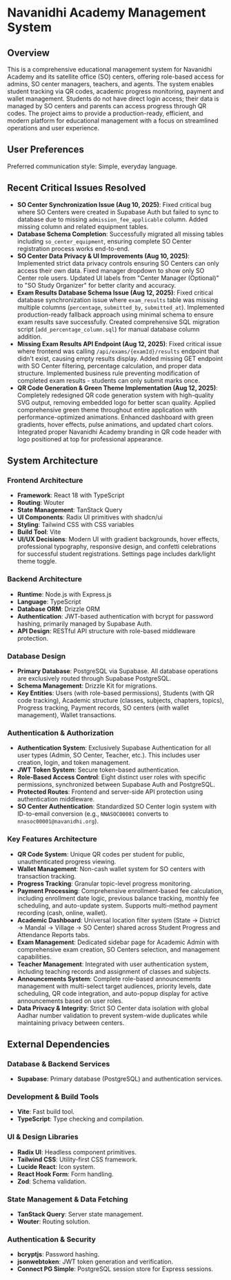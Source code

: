 # Navanidhi Academy Management System

## Overview
This is a comprehensive educational management system for Navanidhi Academy and its satellite office (SO) centers, offering role-based access for admins, SO center managers, teachers, and agents. The system enables student tracking via QR codes, academic progress monitoring, payment and wallet management. Students do not have direct login access; their data is managed by SO centers and parents can access progress through QR codes. The project aims to provide a production-ready, efficient, and modern platform for educational management with a focus on streamlined operations and user experience.

## User Preferences
Preferred communication style: Simple, everyday language.

## Recent Critical Issues Resolved
- **SO Center Synchronization Issue (Aug 10, 2025)**: Fixed critical bug where SO Centers were created in Supabase Auth but failed to sync to database due to missing `admission_fee_applicable` column. Added missing column and related equipment tables.
- **Database Schema Completion**: Successfully migrated all missing tables including `so_center_equipment`, ensuring complete SO Center registration process works end-to-end.
- **SO Center Data Privacy & UI Improvements (Aug 10, 2025)**: Implemented strict data privacy controls ensuring SO Centers can only access their own data. Fixed manager dropdown to show only SO Center role users. Updated UI labels from "Center Manager (Optional)" to "SO Study Organizer" for better clarity and accuracy.
- **Exam Results Database Schema Issue (Aug 12, 2025)**: Fixed critical database synchronization issue where `exam_results` table was missing multiple columns (`percentage`, `submitted_by`, `submitted_at`). Implemented production-ready fallback approach using minimal schema to ensure exam results save successfully. Created comprehensive SQL migration script (`add_percentage_column.sql`) for manual database column addition.
- **Missing Exam Results API Endpoint (Aug 12, 2025)**: Fixed critical issue where frontend was calling `/api/exams/{examId}/results` endpoint that didn't exist, causing empty results display. Added missing GET endpoint with SO Center filtering, percentage calculation, and proper data structure. Implemented business rule preventing modification of completed exam results - students can only submit marks once.
- **QR Code Generation & Green Theme Implementation (Aug 12, 2025)**: Completely redesigned QR code generation system with high-quality SVG output, removing embedded logo for better scan quality. Applied comprehensive green theme throughout entire application with performance-optimized animations. Enhanced dashboard with green gradients, hover effects, pulse animations, and updated chart colors. Integrated proper Navanidhi Academy branding in QR code header with logo positioned at top for professional appearance.

## System Architecture

### Frontend Architecture
- **Framework**: React 18 with TypeScript
- **Routing**: Wouter
- **State Management**: TanStack Query
- **UI Components**: Radix UI primitives with shadcn/ui
- **Styling**: Tailwind CSS with CSS variables
- **Build Tool**: Vite
- **UI/UX Decisions**: Modern UI with gradient backgrounds, hover effects, professional typography, responsive design, and confetti celebrations for successful student registrations. Settings page includes dark/light theme toggle.

### Backend Architecture
- **Runtime**: Node.js with Express.js
- **Language**: TypeScript
- **Database ORM**: Drizzle ORM
- **Authentication**: JWT-based authentication with bcrypt for password hashing, primarily managed by Supabase Auth.
- **API Design**: RESTful API structure with role-based middleware protection.

### Database Design
- **Primary Database**: PostgreSQL via Supabase. All database operations are exclusively routed through Supabase PostgreSQL.
- **Schema Management**: Drizzle Kit for migrations.
- **Key Entities**: Users (with role-based permissions), Students (with QR code tracking), Academic structure (classes, subjects, chapters, topics), Progress tracking, Payment records, SO centers (with wallet management), Wallet transactions.

### Authentication & Authorization
- **Authentication System**: Exclusively Supabase Authentication for all user types (Admin, SO Center, Teacher, etc.). This includes user creation, login, and token management.
- **JWT Token System**: Secure token-based authentication.
- **Role-Based Access Control**: Eight distinct user roles with specific permissions, synchronized between Supabase Auth and PostgreSQL.
- **Protected Routes**: Frontend and server-side API protection using authentication middleware.
- **SO Center Authentication**: Standardized SO Center login system with ID-to-email conversion (e.g., `NNASOC00001` converts to `nnasoc00001@navanidhi.org`).

### Key Features Architecture
- **QR Code System**: Unique QR codes per student for public, unauthenticated progress viewing.
- **Wallet Management**: Non-cash wallet system for SO centers with transaction tracking.
- **Progress Tracking**: Granular topic-level progress monitoring.
- **Payment Processing**: Comprehensive enrollment-based fee calculation, including enrollment date logic, previous balance tracking, monthly fee scheduling, and auto-update system. Supports multi-method payment recording (cash, online, wallet).
- **Academic Dashboard**: Universal location filter system (State → District → Mandal → Village → SO Center) shared across Student Progress and Attendance Reports tabs.
- **Exam Management**: Dedicated sidebar page for Academic Admin with comprehensive exam creation, SO Centers selection, and management capabilities.
- **Teacher Management**: Integrated with user authentication system, including teaching records and assignment of classes and subjects.
- **Announcements System**: Complete role-based announcements management with multi-select target audiences, priority levels, date scheduling, QR code integration, and auto-popup display for active announcements based on user roles.
- **Data Privacy & Integrity**: Strict SO Center data isolation with global Aadhar number validation to prevent system-wide duplicates while maintaining privacy between centers.

## External Dependencies

### Database & Backend Services
- **Supabase**: Primary database (PostgreSQL) and authentication services.

### Development & Build Tools
- **Vite**: Fast build tool.
- **TypeScript**: Type checking and compilation.

### UI & Design Libraries
- **Radix UI**: Headless component primitives.
- **Tailwind CSS**: Utility-first CSS framework.
- **Lucide React**: Icon system.
- **React Hook Form**: Form handling.
- **Zod**: Schema validation.

### State Management & Data Fetching
- **TanStack Query**: Server state management.
- **Wouter**: Routing solution.

### Authentication & Security
- **bcryptjs**: Password hashing.
- **jsonwebtoken**: JWT token generation and verification.
- **Connect PG Simple**: PostgreSQL session store for Express sessions.